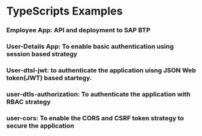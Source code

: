 # TypeScripts Examples
### Employee App: API and deployment to SAP BTP
### User-Details App: To enable basic authentication using session based strategy
### User-dtsl-jwt: to authenticate the application uisng JSON Web token(JWT) based startegy.
### user-dtls-authorization: To authenticate the application with RBAC strategy
### user-cors: To enable the CORS and CSRF token strategy to secure the application
